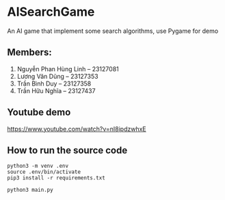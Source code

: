 # AISearchGame
An AI game that implement some search algorithms, use Pygame for demo

## Members:
1. Nguyễn Phan Hùng Linh – 23127081
2. Lương Văn Dũng – 23127353
3. Trần Bình Duy – 23127358
4. Trần Hữu Nghĩa – 23127437

## Youtube demo
https://www.youtube.com/watch?v=nI8ipdzwhxE

## How to run the source code
```
python3 -m venv .env                      
source .env/bin/activate
pip3 install -r requirements.txt

python3 main.py
```
